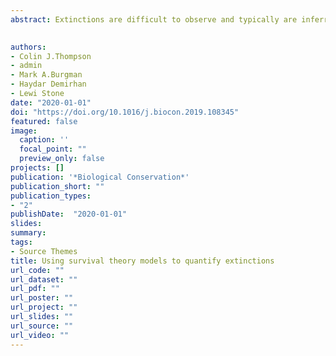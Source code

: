 ```yaml
---
abstract: Extinctions are difficult to observe and typically are inferred from the timing and reliability of field observations and collections. Recent advances in approaches to estimating extinction probability consider the type, timing and certainty of records, the timing, scope and severity of threats, and the timing, extent and reliability of surveys. Here we describe a new approach to inference of extinction that uses survival theory, an approach that has a long history of effective use in other disciplines that confront similar problems. The model takes into account uncertainties in input parameter estimates and provides bounds on estimates of the extinction probability for the case in which a species has not been detected following some specified time. We illustrate application of the model using information for dodos and Aldabra snails. This approach provides an alternative perspective on the models underlying the techniques for inferring extinction. It should provide reliable estimates of recent extinction rates.
  

authors:
- Colin J.Thompson
- admin
- Mark A.Burgman
- Haydar Demirhan
- Lewi Stone
date: "2020-01-01"
doi: "https://doi.org/10.1016/j.biocon.2019.108345"
featured: false
image:
  caption: ''
  focal_point: ""
  preview_only: false
projects: []
publication: '*Biological Conservation*'
publication_short: ""
publication_types:
- "2"
publishDate:  "2020-01-01"
slides: 
summary: 
tags:
- Source Themes
title: Using survival theory models to quantify extinctions
url_code: ""
url_dataset: ""
url_pdf: ""
url_poster: ""
url_project: ""
url_slides: ""
url_source: ""
url_video: ""
---
```



